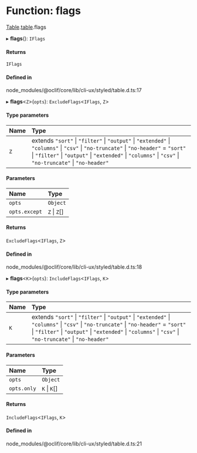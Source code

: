 # Function: flags

[Table](../modules/CliUx.Table.md).[table](../modules/CliUx.Table.table-1.md).flags

▸ **flags**(): `IFlags`

#### Returns

`IFlags`

#### Defined in

node_modules/@oclif/core/lib/cli-ux/styled/table.d.ts:17

▸ **flags**<`Z`\>(`opts`): `ExcludeFlags`<`IFlags`, `Z`\>

#### Type parameters

| Name | Type |
| :------ | :------ |
| `Z` | extends ``"sort"`` \| ``"filter"`` \| ``"output"`` \| ``"extended"`` \| ``"columns"`` \| ``"csv"`` \| ``"no-truncate"`` \| ``"no-header"`` = ``"sort"`` \| ``"filter"`` \| ``"output"`` \| ``"extended"`` \| ``"columns"`` \| ``"csv"`` \| ``"no-truncate"`` \| ``"no-header"`` |

#### Parameters

| Name | Type |
| :------ | :------ |
| `opts` | `Object` |
| `opts.except` | `Z` \| `Z`[] |

#### Returns

`ExcludeFlags`<`IFlags`, `Z`\>

#### Defined in

node_modules/@oclif/core/lib/cli-ux/styled/table.d.ts:18

▸ **flags**<`K`\>(`opts`): `IncludeFlags`<`IFlags`, `K`\>

#### Type parameters

| Name | Type |
| :------ | :------ |
| `K` | extends ``"sort"`` \| ``"filter"`` \| ``"output"`` \| ``"extended"`` \| ``"columns"`` \| ``"csv"`` \| ``"no-truncate"`` \| ``"no-header"`` = ``"sort"`` \| ``"filter"`` \| ``"output"`` \| ``"extended"`` \| ``"columns"`` \| ``"csv"`` \| ``"no-truncate"`` \| ``"no-header"`` |

#### Parameters

| Name | Type |
| :------ | :------ |
| `opts` | `Object` |
| `opts.only` | `K` \| `K`[] |

#### Returns

`IncludeFlags`<`IFlags`, `K`\>

#### Defined in

node_modules/@oclif/core/lib/cli-ux/styled/table.d.ts:21
